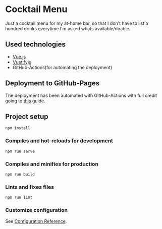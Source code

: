 # Cocktail Menu
Just a cocktail menu for my at-home bar, so that I don't have to list a hundred drinks everytime I'm asked whats available/doable.

## Used technologies
 - [Vue.js](https://vuejs.org)
 - [Vuetifyjs](https://vuetifyjs.com)
 - GitHub-Actions(for automating the deployment)

## Deployment to GitHub-Pages
The deployment has been automated with GitHub-Actions with full credit going to [this](https://dev.to/rolanddoda/deploy-to-github-pages-like-a-pro-with-github-actions-4hdg) guide.

## Project setup
```
npm install
```

### Compiles and hot-reloads for development
```
npm run serve
```

### Compiles and minifies for production
```
npm run build
```

### Lints and fixes files
```
npm run lint
```

### Customize configuration
See [Configuration Reference](https://cli.vuejs.org/config/).
